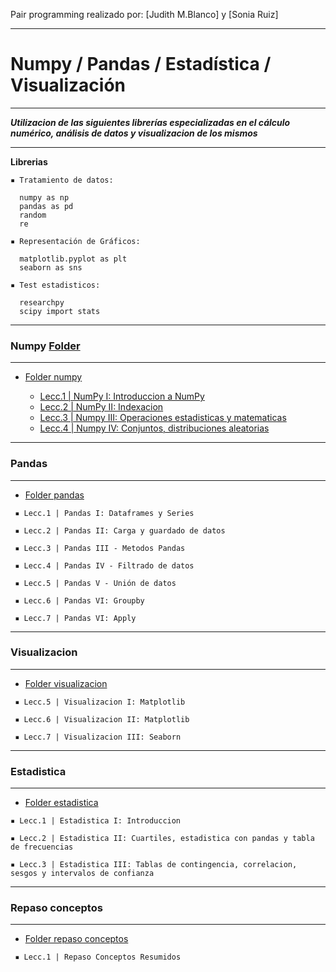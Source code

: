 Pair programming realizado por: [Judith M.Blanco] y [Sonia Ruiz]  


--------------------------
# Numpy / Pandas  / Estadística / Visualización 
--------------------------

***Utilizacion de las siguientes librerías especializadas en el cálculo numérico, análisis de datos y visualizacion de los mismos***

---

**Librerias** 

    ▪ Tratamiento de datos:

      numpy as np
      pandas as pd
      random 
      re

    ▪ Representación de Gráficos:

      matplotlib.pyplot as plt
      seaborn as sns

    ▪ Test estadisticos:

      researchpy 
      scipy import stats

---------------------------
###  Numpy [Folder](https://github.com/solkiria/bootcamp_adalab/tree/main/pairprogramming/module2-sprint1/numpy)
 ---------------------------
 
   *  [Folder numpy](https://github.com/solkiria/bootcamp_adalab/tree/main/pairprogramming/module2-sprint1/numpy)
     
       * [Lecc.1 | NumPy I: Introduccion a NumPy](./numpy/pairprog-numpy-leccion1-numpy1.ipynb)
       * [Lecc.2 | NumPy II: Indexacion](./numpy/pairprog-numpy-leccion2-indexacion.ipynb)
       * [Lecc.3 | Numpy III: Operaciones estadisticas y matematicas](./numpy/pairprog-numpy-leccion3-numpy3.ipynb)
       * [Lecc.4 | Numpy IV: Conjuntos, distribuciones aleatorias](./numpy/pairprog-numpy-leccion4-conj_distrib_aleatorias.ipynb)



---------------------------
### Pandas 
 ---------------------------

   *  [Folder pandas](https://github.com/solkiria/bootcamp_adalab/tree/main/pairprogramming/module2-sprint1/pandas)

     ▪ Lecc.1 | Pandas I: Dataframes y Series

     ▪ Lecc.2 | Pandas II: Carga y guardado de datos

     ▪ Lecc.3 | Pandas III - Metodos Pandas

     ▪ Lecc.4 | Pandas IV - Filtrado de datos 

     ▪ Lecc.5 | Pandas V - Unión de datos

     ▪ Lecc.6 | Pandas VI: Groupby

     ▪ Lecc.7 | Pandas VI: Apply


---------------------------
### Visualizacion 
 ---------------------------

   *  [Folder visualizacion](https://github.com/solkiria/bootcamp_adalab/tree/main/pairprogramming/module2-sprint1/visualizacion)

     ▪ Lecc.5 | Visualizacion I: Matplotlib

     ▪ Lecc.6 | Visualizacion II: Matplotlib

     ▪ Lecc.7 | Visualizacion III: Seaborn


---------------------------
### Estadistica 
 ---------------------------

   *  [Folder estadistica](https://github.com/solkiria/bootcamp_adalab/tree/main/pairprogramming/module2-sprint1/estadistica) 

    ▪ Lecc.1 | Estadistica I: Introduccion

    ▪ Lecc.2 | Estadistica II: Cuartiles, estadistica con pandas y tabla de frecuencias

    ▪ Lecc.3 | Estadistica III: Tablas de contingencia, correlacion, sesgos y intervalos de confianza

---------------------------
### Repaso conceptos  
 ---------------------------
 
   *  [Folder repaso conceptos](https://github.com/solkiria/bootcamp_adalab/tree/main/pairprogramming/module2-sprint1/repaso%20conceptos%20estadistica%20y%20visualizacion) 

     ▪ Lecc.1 | Repaso Conceptos Resumidos
  

